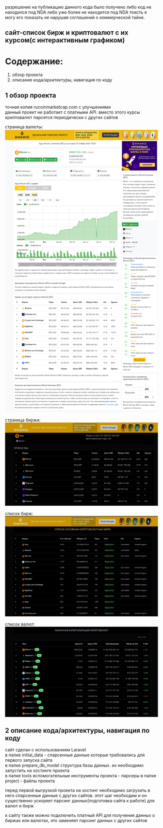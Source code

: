 разрешение на публикацию данного кода было получено либо код не находился под NDA либо уже более не находится под NDA тоесть я могу его показать не нарушая соглашений о коммерческой тайне.

## сайт-список бирж и криптовалют с их курсом(с интерактивным графиком)

# Содержание:
1. обзор проекта
2. описание кода/архитектуры, навигация по коду

## 1 обзор проекта

точная копия rucoinmarketcap.com с улучшениями  
данный проект не работает с платными API. вместо этого курсы криптовалют парсятся периодически с других сайтов  

страница валюты:  
![1](https://github.com/s2023alek/CryptocurrencyExchangeSitesRating/blob/5564641af39312b0853d65de8bce7050c6806420/README/screenshot_4.png)

страница биржи:  
![1](https://github.com/s2023alek/CryptocurrencyExchangeSitesRating/blob/75d3e6d97762c8ec2dca258fb542cf161293d6f2/README/Screenshot_3.png)

список бирж:  
![1](https://github.com/s2023alek/CryptocurrencyExchangeSitesRating/blob/75d3e6d97762c8ec2dca258fb542cf161293d6f2/README/Screenshot_2.png)

список валют:  
![1](https://github.com/s2023alek/CryptocurrencyExchangeSitesRating/blob/75d3e6d97762c8ec2dca258fb542cf161293d6f2/README/Screenshot_1.png)



## 2 описание кода/архитектуры, навигация по коду

сайт сделан с использованием Laravel  
в папке initial_data - спарсенные данные которые требовались для первого запуска сайта  
в папке prepare_db_model структура базы данных. их необходимо запустить на хостинге проекта  
в папке tools вспомогательные инструменты проекта - парсеры
в папке project - файлы проекта  

перед первой выгрузкой проекта на хостинг необходимо загрузить в него спарсенные данные с других сайтов. этот шаг необходим и он существенно ускоряет парсинг данных(подготовка сайта к работе) для валют и бирж

к сайту также можно подключить платный API для получения данных о биржах или валютах, это заменяет парсинг данных с других сайтов